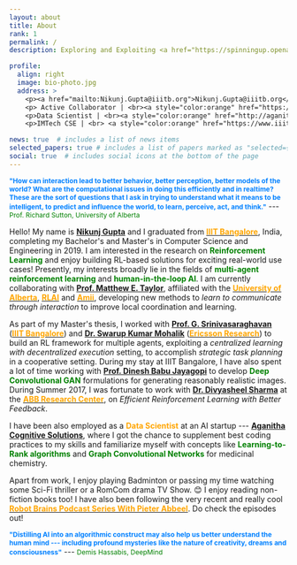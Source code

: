```yaml
---
layout: about
title: About
rank: 1
permalink: /
description: Exploring and Exploiting <a href="https://spinningup.openai.com/en/latest/">Deep Reinforcement Learning</a>! 

profile:
  align: right
  image: bio-photo.jpg
  address: >
    <p><a href="mailto:Nikunj.Gupta@iiitb.org">Nikunj.Gupta@iiitb.org</a><p><br> 
    <p> Active Collaborator | <br><a style="color:orange" href="https://irll.ca/">The Intelligent Robot Learning Lab, University of Alberta</a></p><br>
    <p>Data Scientist | <br><a style="color:orange" href="http://aganitha.ai/">Aganitha Cognitive Solutions</p><br>
    <p>IMTech CSE | <br> <a style="color:orange" href="https://www.iiitb.ac.in/">IIIT Bangalore</p> 

news: true  # includes a list of news items
selected_papers: true # includes a list of papers marked as "selected={true}"
social: true  # includes social icons at the bottom of the page
---
```


**<span style="color:#0080ff;font-size:12px">"How can interaction lead to better behavior, better perception, better models of the world? What are the computational issues in doing this efficiently and in realtime? These are the sort of questions that I ask in trying to understand what it means to be intelligent, to predict and influence the world, to learn, perceive, act, and think."</span>** --- <span style="color:green;font-size:12px">Prof. Richard Sutton, University of Alberta</span> 

Hello! My name is [**Nikunj Gupta**](http://nikunj-gupta.github.io/) and I graduated from [**<span style="color:orange">IIIT Bangalore</span>**](https://www.iiitb.ac.in/), India, completing my Bachelor's and Master's in Computer Science and Engineering in 2019.  I am interested in the research on **<span style="color:green">Reinforcement Learning</span>** and enjoy building RL-based solutions for exciting real-world use cases! Presently, my interests broadly lie in the fields of **<span style="color:green">multi-agent reinforcement learning</span>** and **<span style="color:green">human-in-the-loop AI</span>**.  I am currently collaborating with [**Prof. Matthew E. Taylor**](https://drmatttaylor.net/), affiliated with the [**<span style="color:orange">University of Alberta</span>**](https://ualberta.ca/), [**<span style="color:orange">RLAI</span>**](http://rlai.ualberta.ca/) and [**<span style="color:orange">Amii</span>**](https://amii.ca/), developing new methods to *learn to communicate through interaction* to improve local coordination and learning. 

As part of my Master's thesis, I worked with [**Prof. G. Srinivasaraghavan**](https://www.iiitb.ac.in/faculty/g-srinivasaraghavan) ([**<span style="color:orange">IIIT Bangalore</span>**](https://www.iiitb.ac.in/)) and [**Dr. Swarup Kumar Mohalik**](https://www.linkedin.com/in/swarup-mohalik-9845181/?originalSubdomain=in) ([**<span style="color:orange">Ericsson Research</span>**](https://www.ericsson.com/en)) to build an RL framework for multiple agents, exploiting a *centralized learning with decentralized execution* setting, to accomplish *strategic task planning* in a cooperative setting. During my stay at IIIT Bangalore, I have also spent a lot of time working with [**Prof. Dinesh Babu Jayagopi**](https://scholar.google.com/citations?user=tVEF11EAAAAJ&hl=en) to develop **<span style="color:green">Deep Convolutional GAN</span>** formulations for generating reasonably realistic images. During Summer 2017, I was fortunate to work with [**Dr. Divyasheel Sharma**](https://www.linkedin.com/in/divyasheel-sharma-2438361/?originalSubdomain=in) at the [**<span style="color:orange">ABB Research Center</span>**](https://global.abb/group/en/technology/corporate-research-centers/india), on *Efficient Reinforcement Learning with Better Feedback*. 

I have been also employed as a <span style="color:orange">**Data Scientist**</span> at an AI startup --- [**Aganitha Cognitive Solutions**](https://aganitha.ai/), where I got the chance to supplement best coding practices to my skills and familiarize myself with concepts like **<span style="color:green">Learning-to-Rank algorithms</span>** and **<span style="color:green">Graph Convolutional Networks</span>** for medicinal chemistry. 

Apart from work, I enjoy playing Badminton or passing my time watching some Sci-Fi thriller or a RomCom drama TV Show. :blush: I enjoy reading non-fiction books too! I have also been following the very recent and really cool [**<span style="color:orange">Robot Brains Podcast Series With Pieter Abbeel</span>**](https://shows.acast.com/the-robot-brains). Do check the episodes out! 

**<span style="color:#0080ff;font-size:12px">"Distilling AI into an algorithmic construct may also help us better understand the human mind --- including profound mysteries like the nature of creativity, dreams and consciousness"</span>** --- <span style="color:green;font-size:12px">Demis Hassabis, DeepMind</span>
